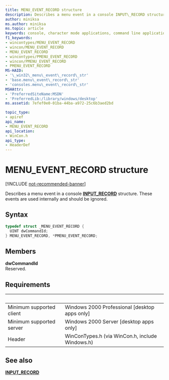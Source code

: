```yaml
---
title: MENU_EVENT_RECORD structure
description: Describes a menu event in a console INPUT\_RECORD structure. These events are used internally and should be ignored.
author: miniksa
ms.author: miniksa
ms.topic: article
keywords: console, character mode applications, command line applications, terminal applications, console api
f1_keywords:
- wincontypes/MENU_EVENT_RECORD
- wincon/MENU_EVENT_RECORD
- MENU_EVENT_RECORD
- wincontypes/PMENU_EVENT_RECORD
- wincon/PMENU_EVENT_RECORD
- PMENU_EVENT_RECORD
MS-HAID:
- '\_win32\_menu\_event\_record\_str'
- 'base.menu\_event\_record\_str'
- 'consoles.menu\_event\_record\_str'
MSHAttr:
- 'PreferredSiteName:MSDN'
- 'PreferredLib:/library/windows/desktop'
ms.assetid: 7efef0e0-01ba-44ba-a972-25c6b3aed2bd

topic_type:
- apiref
api_name:
- MENU_EVENT_RECORD
api_location:
- WinCon.h
api_type:
- HeaderDef
---
```


# MENU\_EVENT\_RECORD structure

[!INCLUDE [not-recommended-banner](./includes/not-recommended-banner.md)]

Describes a menu event in a console [**INPUT\_RECORD**](input-record-str.md) structure. These events are used internally and should be ignored.

## Syntax

```C
typedef struct _MENU_EVENT_RECORD {
  UINT dwCommandId;
} MENU_EVENT_RECORD, *PMENU_EVENT_RECORD;
```

## Members

**dwCommandId**  
Reserved.

## Requirements

| &nbsp; | &nbsp; |
|-|-|
| Minimum supported client | Windows 2000 Professional \[desktop apps only\] |
| Minimum supported server | Windows 2000 Server \[desktop apps only\] |
| Header | WinConTypes.h (via WinCon.h, include Windows.h) |

## See also

[**INPUT\_RECORD**](input-record-str.md)
